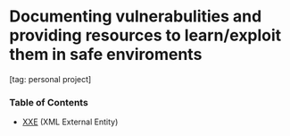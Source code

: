 # Documenting vulnerabulities and providing resources to learn/exploit them in safe enviroments

[tag: personal project]

### Table of Contents
- [XXE](https://github.com/nerdyamigo/learntohack/tree/master/XXE) (XML  External Entity)

